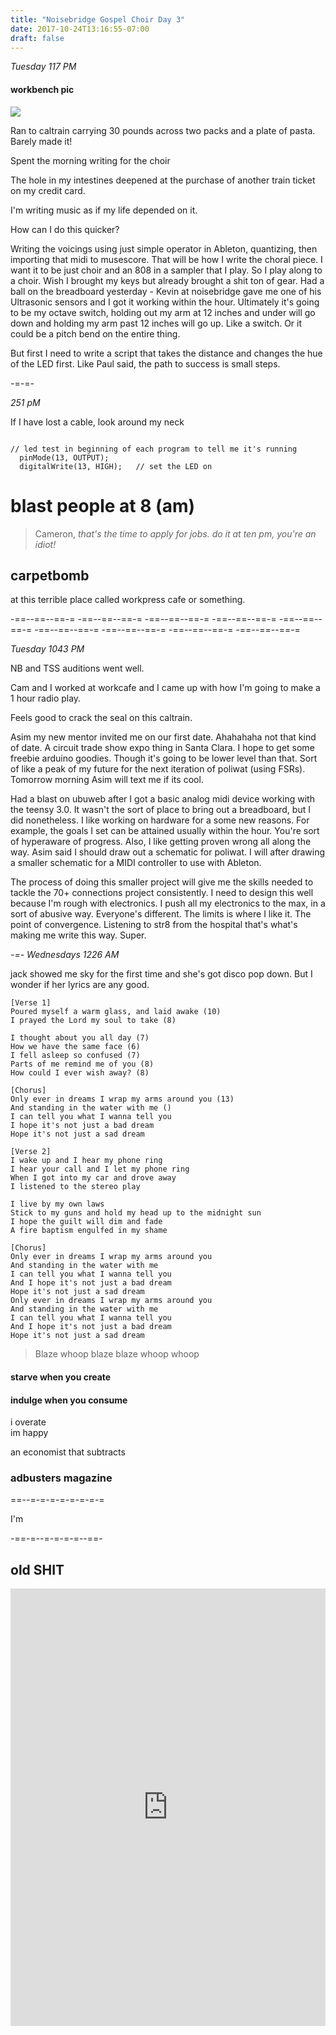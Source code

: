 ```yaml
---
title: "Noisebridge Gospel Choir Day 3"
date: 2017-10-24T13:16:55-07:00
draft: false
---
```




*Tuesday 117 PM*

#### workbench pic
<img src="/images/poliwat-teensy-workbench.jpg"/>

Ran to caltrain carrying 30 pounds across two packs and a plate of pasta. Barely made it!

Spent the morning writing for the choir

The hole in my intestines deepened at the purchase of another train ticket on my credit card.

I'm writing music as if my life depended on it.

How can I do this quicker?

Writing the voicings using just simple operator in Ableton, quantizing, then importing that midi to musescore. That will be how I write the choral piece. I want it to be just choir and an 808 in a sampler that I play. So I play along to a choir. Wish I brought my keys but already brought a shit ton of gear. Had a ball on the breadboard yesterday - Kevin at noisebridge gave me one of his Ultrasonic sensors and I got it working within the hour. Ultimately it's going to be my octave switch, holding out my arm at 12 inches and under will go down and holding my arm past 12 inches will go up. Like a switch. Or it could be a pitch bend on the entire thing.

But first I need to write a script that takes the distance and changes the hue of the LED first.
Like Paul said, the path to success is small steps.

-=-=-

*251 pM*

If I have lost a cable, look around my neck


```

// led test in beginning of each program to tell me it's running
  pinMode(13, OUTPUT);
  digitalWrite(13, HIGH);   // set the LED on

```


# blast people at 8 (am)

> Cameron, _that's the time to apply for jobs. do it at ten pm, you're an idiot!_

## carpetbomb


at this terrible place called workpress cafe or something.


-==--==--==-= -==--==--==-= -==--==--==-= -==--==--==-= -==--==--==-= -==--==--==-= -==--==--==-= -==--==--==-= -==--==--==-=


*Tuesday 1043 PM*

NB and TSS auditions went well.

Cam and I worked at workcafe and I came up with how I'm going to make a 1 hour radio play.

Feels good to crack the seal on this caltrain.

Asim my new mentor invited me on our first date. Ahahahaha not that kind of date. A circuit trade show expo thing in Santa Clara. I hope to get some freebie arduino goodies. Though it's going to be lower level than that. Sort of like a peak of my future for the next iteration of poliwat (using FSRs). Tomorrow morning Asim will text me if its cool.

Had a blast on ubuweb after I got a basic analog midi device working with the teensy 3.0. It wasn't the sort of place to bring out a breadboard, but I did nonetheless. I like working on hardware for a some new reasons. For example, the goals I set can be attained usually within the hour. You're sort of hyperaware of progress. Also, I like getting proven wrong all along the way. Asim said I should draw out a schematic for poliwat. I will after drawing a smaller schematic for a MIDI controller to use with Ableton.

The process of doing this smaller project will give me the skills needed to tackle the 70+ connections project consistently. I need to design this well because I'm rough with electronics. I push all my electronics to the max, in a sort of abusive way. Everyone's different. The limits is where I like it. The point of convergence. Listening to str8 from the hospital that's what's making me write this way. Super.



*-=- Wednesdays 1226 AM*

jack showed me sky for the first time and she's got disco pop down. But I wonder if her lyrics are any good.

```
[Verse 1]
Poured myself a warm glass, and laid awake (10)
I prayed the Lord my soul to take (8)

I thought about you all day (7)
How we have the same face (6)
I fell asleep so confused (7)
Parts of me remind me of you (8)
How could I ever wish away? (8)

[Chorus]
Only ever in dreams I wrap my arms around you (13)
And standing in the water with me ()
I can tell you what I wanna tell you
I hope it's not just a bad dream
Hope it's not just a sad dream

[Verse 2]
I wake up and I hear my phone ring
I hear your call and I let my phone ring
When I got into my car and drove away
I listened to the stereo play

I live by my own laws
Stick to my guns and hold my head up to the midnight sun
I hope the guilt will dim and fade
A fire baptism engulfed in my shame

[Chorus]
Only ever in dreams I wrap my arms around you
And standing in the water with me
I can tell you what I wanna tell you
And I hope it's not just a bad dream
Hope it's not just a sad dream
Only ever in dreams I wrap my arms around you
And standing in the water with me
I can tell you what I wanna tell you
And I hope it's not just a bad dream
Hope it's not just a sad dream

```
> Blaze whoop blaze blaze whoop whoop

#### starve when you create
#### indulge when you consume


i overate <br>
im happy

an economist that subtracts


### adbusters magazine


==--=-=-=-=-=-=-=-=

I'm

-==-=--=-=-=-=--==-


## old SHIT

<iframe width="100%" height="700" scrolling="no" frameborder="no" src="https://w.soundcloud.com/player/?url=https%3A//api.soundcloud.com/tracks/348799804%3Fsecret_token%3Ds-LO9ae&amp;color=%23ff5500&amp;auto_play=false&amp;hide_related=false&amp;show_comments=true&amp;show_user=true&amp;show_reposts=false&amp;show_teaser=true&amp;visual=true"></iframe>
